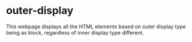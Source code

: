 # outer-display

This webpage displays all the HTML elements based on outer display type being as block, regardless of inner display type different. 
